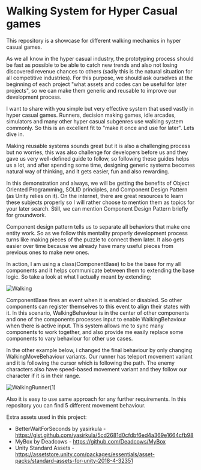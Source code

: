 # Walking System for Hyper Casual games
This repository is a showcase for different walking mechanics in hyper casual games.

  As we all know in the hyper casual industry, the prototyping process should be fast as possible to be able to catch new trends and also not losing discovered 
revenue chances to others (sadly this is the natural situation for all competitive industries). For this purpose, we should ask ourselves at the beginning of 
each project "what assets and codes can be useful for later projects", so we can make them generic and reusable to improve our development process.

  I want to share with you simple but very effective system that used vastly in hyper casual games. Runners, decision making games, idle arcades, simulators 
and many other hyper casual subgenres use walking system commonly. So this is an excellent fit to "make it once and use for later". Lets dive in.

  Making reusable systems sounds great but it is also a challenging process but no worries, this was also challenge for developers before us and they gave us very
well-defined guide to follow,  so following these guides helps us a lot, and after spending some time, designing generic systems becomes natural way of thinking, 
and it gets easier, fun and also rewarding.

  In this demonstration and always, we will be getting the benefits of Object Oriented Programming, SOLID principles, and Component Design Pattern (as Unity relies 
on it). On the internet, there are great resources to learn these subjects properly so I will rather choose to mention them as topics for your later search. Still,
we can mention Component Design Pattern briefly for groundwork.

  Component design pattern tells us to separate all behaviors that make one entity work. So as we follow this mentality properly development process turns like 
making pieces of the puzzle to connect them later. It also gets easier over time because we already have many useful pieces from previous ones to make new ones.

  In action, I am using a class(ComponentBase) to be the base for my all components and it helps communicate between them to extending the base logic. So take 
a look at what I actually meant by extending;

![Walking](https://user-images.githubusercontent.com/38860395/178273246-62411359-ae2f-46bf-9791-a9af3862c481.gif)

  ComponentBase fires an event when it is enabled or disabled. So other components can register themselves to this event to align their states with it. In this 
scenario, WalkingBehaviour is in the center of other components and one of the components processes input to enable WalkingBehaviour when there is active input. 
This system allows me to sync many components to work together, and also provide me easily replace some components to vary behaviour for other use cases.

  In the other example below, i changed the final behaviour by only changing WalkingMoveBehaviour variants. Our runner has teleport movement variant and it is 
following the cursor which is following the path. The enemy characters also have speed-based movement variant and they follow our character if it is in their 
range.

![WalkingRunner(1)](https://user-images.githubusercontent.com/38860395/178307896-3841b5c1-c4aa-480b-b68c-77c7bfb6c3d8.gif)

Also it is easy to use same approach for any further requirements. In this repository you can find 5 different movement behaviour.

Extra assets used in this project: 
- BetterWaitForSeconds by yasirkula - https://gist.github.com/yasirkula/5cd2681d0cfdbf6ed4a369e1664cfb98
- MyBox by Deadcows - https://github.com/Deadcows/MyBox
- Unity Standard Assets - https://assetstore.unity.com/packages/essentials/asset-packs/standard-assets-for-unity-2018-4-32351

